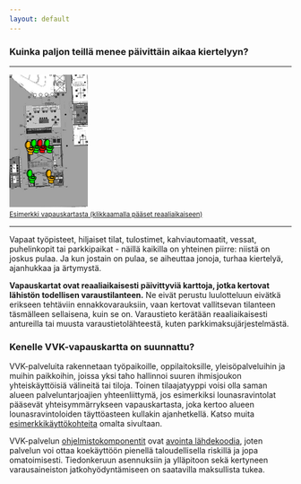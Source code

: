 ```yaml
---
layout: default
---
```


### Kuinka paljon teillä menee päivittäin aikaa kiertelyyn?

<div class="margin"><hr>
 <a href="http://koneidenkapinaadele.github.io/vvk-ui/">
 <img src="images/kartta-screenshot.png" alt="screenshot"><br>
 <small>Esimerkki vapauskartasta (klikkaamalla pääset reaaliaikaiseen)</small>
 </a>
<hr></div>

Vapaat työpisteet, hiljaiset tilat, tulostimet, kahviautomaatit,
vessat, puhelinkopit tai parkkipaikat - näillä kaikilla on yhteinen
piirre: niistä on joskus pulaa.  Ja kun jostain on pulaa, se aiheuttaa
jonoja, turhaa kiertelyä, ajanhukkaa ja ärtymystä.

**Vapauskartat ovat reaaliaikaisesti päivittyviä karttoja, jotka
kertovat lähistön todellisen varaustilanteen.**  Ne eivät perustu
luulotteluun eivätkä erikseen tehtäviin ennakkovarauksiin, vaan kertovat
vallitsevan tilanteen täsmälleen sellaisena, kuin se on.  Varaustieto
kerätään reaaliaikaisesti antureilla tai muusta varaustietolähteestä,
kuten parkkimaksujärjestelmästä.

### Kenelle VVK-vapauskartta on suunnattu?

VVK-palveluita rakennetaan työpaikoille, oppilaitoksille,
yleisöpalveluihin ja muihin paikkoihin, joissa yksi taho hallinnoi
suuren ihmisjoukon yhteiskäyttöisiä välineitä tai tiloja.  Toinen
tilaajatyyppi voisi olla saman alueen palveluntarjoajien yhteenliittymä,
jos esimerkiksi lounasravintolat pääsevät yhteisymmärrykseen
vapauskartasta, joka kertoo alueen lounasravintoloiden täyttöasteen
kullakin ajanhetkellä.  Katso muita
[esimerkkikäyttökohteita](kayttokohteet) omalta sivultaan.

VVK-palvelun [ohjelmistokomponentit](teknologia) ovat [avointa
lähdekoodia](https://github.com/KoneidenKapinaAdele/vvk-back), joten
palvelun voi ottaa koekäyttöön pienellä taloudellisella riskillä ja jopa
omatoimisesti.  Tiedonkeruun asennuksiin ja ylläpitoon sekä kertyneen
varausaineiston jatkohyödyntämiseen on saatavilla maksullista tukea.


